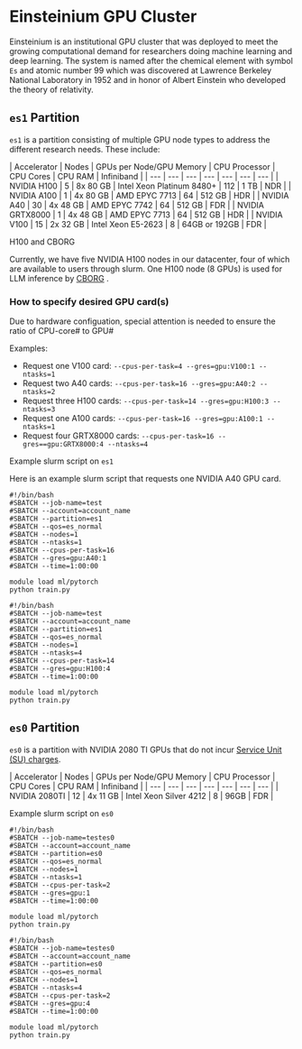 # Einsteinium GPU Cluster

Einsteinium is an institutional GPU cluster that was deployed to meet the growing computational demand for researchers doing machine learning and deep learning. The system is named after the chemical element with symbol `Es` and atomic number 99 which was discovered at Lawrence Berkeley National Laboratory in 1952 and in honor of Albert Einstein who developed the theory of relativity.

## `es1` Partition

`es1` is a partition consisting of multiple GPU node types to address the different research needs. These include:

| Accelerator | Nodes | GPUs per Node/GPU Memory | CPU Processor | CPU Cores | CPU RAM | Infiniband | | --- | --- | --- | --- | --- | --- | --- | | NVIDIA H100 | 5 | 8x 80 GB | Intel Xeon Platinum 8480+ | 112 | 1 TB | NDR | | NVIDIA A100 | 1 | 4x 80 GB | AMD EPYC 7713 | 64 | 512 GB | HDR | | NVIDIA A40 | 30 | 4x 48 GB | AMD EPYC 7742 | 64 | 512 GB | FDR | | NVIDIA GRTX8000 | 1 | 4x 48 GB | AMD EPYC 7713 | 64 | 512 GB | HDR | | NVIDIA V100 | 15 | 2x 32 GB | Intel Xeon E5-2623 | 8 | 64GB or 192GB | FDR |

H100 and CBORG

Currently, we have five NVIDIA H100 nodes in our datacenter, four of which are available to users through slurm. One H100 node (8 GPUs) is used for LLM inference by [CBORG](http://cborg.lbl.gov) .

### How to specify desired GPU card(s)

Due to hardware configuation, special attention is needed to ensure the ratio of CPU-core# to GPU#

Examples:

- Request one V100 card: `--cpus-per-task=4 --gres=gpu:V100:1 --ntasks=1`
- Request two A40 cards: `--cpus-per-task=16 --gres=gpu:A40:2 --ntasks=2`
- Request three H100 cards: `--cpus-per-task=14 --gres=gpu:H100:3 --ntasks=3`
- Request one A100 cards: `--cpus-per-task=16 --gres=gpu:A100:1 --ntasks=1`
- Request four GRTX8000 cards: `--cpus-per-task=16 --gres==gpu:GRTX8000:4 --ntasks=4`

Example slurm script on `es1`

Here is an example slurm script that requests one NVIDIA A40 GPU card.

```
#!/bin/bash
#SBATCH --job-name=test
#SBATCH --account=account_name
#SBATCH --partition=es1
#SBATCH --qos=es_normal
#SBATCH --nodes=1
#SBATCH --ntasks=1
#SBATCH --cpus-per-task=16
#SBATCH --gres=gpu:A40:1
#SBATCH --time=1:00:00

module load ml/pytorch
python train.py

```

```
#!/bin/bash
#SBATCH --job-name=test
#SBATCH --account=account_name
#SBATCH --partition=es1
#SBATCH --qos=es_normal
#SBATCH --nodes=1
#SBATCH --ntasks=4
#SBATCH --cpus-per-task=14
#SBATCH --gres=gpu:H100:4
#SBATCH --time=1:00:00

module load ml/pytorch
python train.py

```

## `es0` Partition

`es0` is a partition with NVIDIA 2080 TI GPUs that do not incur [Service Unit (SU) charges](../../#gpu-partitions-recharge-rates).

| Accelerator | Nodes | GPUs per Node/GPU Memory | CPU Processor | CPU Cores | CPU RAM | Infiniband | | --- | --- | --- | --- | --- | --- | --- | | NVIDIA 2080TI | 12 | 4x 11 GB | Intel Xeon Silver 4212 | 8 | 96GB | FDR |

Example slurm script on `es0`

```
#!/bin/bash
#SBATCH --job-name=testes0
#SBATCH --account=account_name
#SBATCH --partition=es0
#SBATCH --qos=es_normal
#SBATCH --nodes=1
#SBATCH --ntasks=1
#SBATCH --cpus-per-task=2
#SBATCH --gres=gpu:1
#SBATCH --time=1:00:00

module load ml/pytorch
python train.py

```

```
#!/bin/bash
#SBATCH --job-name=testes0
#SBATCH --account=account_name
#SBATCH --partition=es0
#SBATCH --qos=es_normal
#SBATCH --nodes=1
#SBATCH --ntasks=4
#SBATCH --cpus-per-task=2
#SBATCH --gres=gpu:4
#SBATCH --time=1:00:00

module load ml/pytorch
python train.py

```
